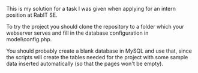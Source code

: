 This is my solution for a task I was given when applying for an intern position
at RabIT SE.

To try the project you should clone the repository to a folder which your
webserver serves and fill in the database configuration in model\config.php.

You should probably create a blank database in MySQL and use that, since the
scripts will create the tables needed for the project with some sample data
inserted automatically (so that the pages won't be empty).